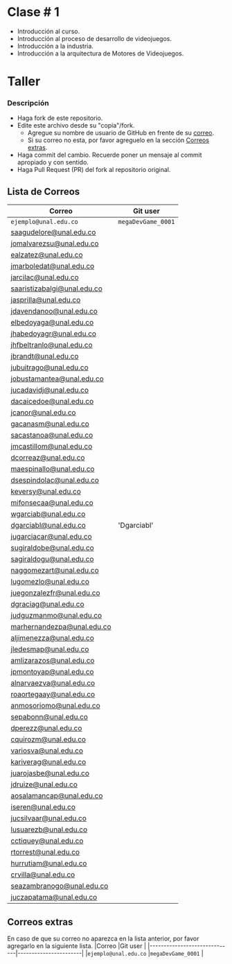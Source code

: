 # Clase # 1

- Introducción al curso.
- Introducción al proceso de desarrollo de videojuegos.
- Introducción a la industria.
- Introducción a la arquitectura de Motores de Videojuegos.

# Taller

### Descripción
- Haga fork de este repositorio.
- Edite este archivo desde su "copia"/fork.
  - Agregue su nombre de usuario de GitHub en frente de su [correo](#lista-de-correos).
  - Si su correo no esta, por favor agreguelo en la sección [Correos extras](#correos-extras).
- Haga commit del cambio. Recuerde poner un mensaje al commit apropiado y con sentido.
- Haga Pull Request (PR) del fork al repositorio original.


## Lista de Correos
|Correo                        |Git user               |
|------------------------------|-----------------------|
|`ejemplo@unal.edu.co`         |`megaDevGame_0001`     |
|saagudelore@unal.edu.co       |                       |
|jomalvarezsu@unal.edu.co      |                       |
|ealzatez@unal.edu.co          |                       |
|jmarboledat@unal.edu.co       |                       |
|jarcilac@unal.edu.co          |                       |
|saaristizabalgi@unal.edu.co   |                       |
|jasprilla@unal.edu.co         |                       |
|jdavendanoo@unal.edu.co       |                       |
|elbedoyaga@unal.edu.co        |                       |
|jhabedoyagr@unal.edu.co       |                       |
|jhfbeltranlo@unal.edu.co      |                       |
|jbrandt@unal.edu.co           |                       |
|jubuitrago@unal.edu.co        |                       |
|jobustamantea@unal.edu.co     |                       |
|jucadavidj@unal.edu.co        |                       |
|dacaicedoe@unal.edu.co        |                       |
|jcanor@unal.edu.co            |                       |
|gacanasm@unal.edu.co          |                       |
|sacastanoa@unal.edu.co        |                       |
|jmcastillom@unal.edu.co       |                       |
|dcorreaz@unal.edu.co          |                       |
|maespinallo@unal.edu.co       |                       |
|dsespindolac@unal.edu.co      |                       |
|keversy@unal.edu.co           |                       |
|mifonsecaa@unal.edu.co        |                       |
|wgarciab@unal.edu.co          |                       |
|dgarciabl@unal.edu.co         |  'Dgarciabl'          |
|jugarciacar@unal.edu.co       |                       |
|sugiraldobe@unal.edu.co       |                       |
|sagiraldogu@unal.edu.co       |                       |
|naggomezart@unal.edu.co       |                       |
|lugomezlo@unal.edu.co         |                       |
|juegonzalezfr@unal.edu.co     |                       |
|dgraciag@unal.edu.co          |                       |
|judguzmanmo@unal.edu.co       |                       |
|marhernandezpa@unal.edu.co    |                       |
|aljimenezza@unal.edu.co       |                       |
|jledesmap@unal.edu.co         |                       |
|amlizarazos@unal.edu.co       |                       |
|jpmontoyap@unal.edu.co        |                       |
|alnarvaezva@unal.edu.co       |                       |
|roaortegaay@unal.edu.co       |                       |
|anmosoriomo@unal.edu.co       |                       |
|sepabonn@unal.edu.co          |                       |
|dperezz@unal.edu.co           |                       |
|cquirozm@unal.edu.co          |                       |
|variosva@unal.edu.co          |                       |
|kariverag@unal.edu.co         |                       |
|juarojasbe@unal.edu.co        |                       |
|jdruize@unal.edu.co           |                       |
|aosalamancap@unal.edu.co      |                       |
|iseren@unal.edu.co            |                       |
|jucsilvaar@unal.edu.co        |                       |
|lusuarezb@unal.edu.co         |                       |
|cctiquey@unal.edu.co          |                       |
|rtorrest@unal.edu.co          |                       |
|hurrutiam@unal.edu.co         |                       |
|crvilla@unal.edu.co           |                       |
|seazambranogo@unal.edu.co     |                       |
|juczapatama@unal.edu.co       |                       |


## Correos extras
En caso de que su correo no aparezca en la lista anterior, por favor agregarlo en la siguiente lista.
|Correo                        |Git user               |
|------------------------------|-----------------------|
|`ejemplo@unal.edu.co`         |`megaDevGame_0001`     |